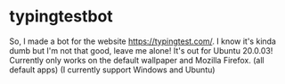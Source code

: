 # typingtestbot
So, I made a bot for the website https://typingtest.com/. I know it's kinda dumb but I'm not that good, leave me alone!
​It's out for Ubuntu 20.0.03! Currently only works on the default wallpaper and Mozilla Firefox. (all default apps) (I currently support Windows and Ubuntu)
